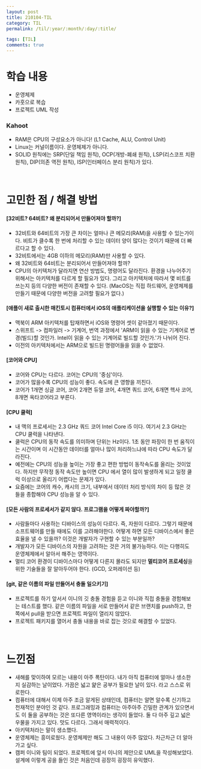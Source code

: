 ```yaml
---
layout: post
title: 210104-TIL
category: TIL
permalink: /til/:year/:month/:day/:title/

tags: [TIL]
comments: true
---
```


# 학습 내용
- 운영체제
- 카훗으로 복습
- 프로젝트 UML 작성

### Kahoot
- RAM은 CPU의 구성요소가 아니다! (L1 Cache, ALU, Control Unit)     
- Linux는 커널이름이다. 운영체제가 아니다.
- SOLID 원칙에는 SRP(단일 책임 원칙), OCP(개방-폐쇄 원칙), LSP(리스코프 치환 원칙), DIP(의존 역전 원칙), ISP(인터페이스  분리 원칙)가 있다.

<br>

# 고민한 점 / 해결 방법
#### [32비트?  64비트? 왜 분리되어서 만들어져야 할까?]
- 32비트와 64비트의 가장 큰 차이는 얼마나 큰 메모리(RAM)을 사용할 수 있는가이다. 비트가 클수록 한 번에 처리할 수 있는 데이터 양이 많다는 것이기 때문에 더 빠르다고 할 수 있다.
- 32비트에서는 4GB 이하의 메모리(RAM)만 사용할 수 있다.
- 왜 32비트와 64비트는 분리되어서  만들어져야 할까?
- CPU의 아키텍처가  달라지면 연산 방법도, 명령어도 달라진다. 환경을 나누어주기 위해서는 아키텍처를 다르게 할 필요가 있다. 그리고 아키텍처에 따라서 몇 비트를 쓰는지 등의 다양한 버전이 존재할 수 있다. (MacOS는 직접 하드웨어, 운영체제를 만들기 때문에 다양한 버전을 고려할 필요가 없다.)


#### [애플이 새로 출시한 매킨토시 컴퓨터에서 iOS의 애플리케이션을 실행할 수 있는 이유?]
- 맥북이 ARM 아키텍처를 탑재하면서 iOS와 명령어 셋이 같아졌기 때문이다.
- 스위프트 -> 컴파일러 -> 기계어,  번역 과정에서 'ARM이 읽을 수 있는 기계어로 변경(빌드)할 것인가. Intel이 읽을 수 있는 기계어로 빌드할 것인가.'가 나뉘어 진다.
- 이전의 아키텍처에서는 ARM으로 빌드된 명령어들을 읽을 수 없었다.

#### [코어와 CPU]
- 코어와 CPU는 다르다. 코어는 CPU의 '중심'이다.
- 코어가 많을수록 CPU의 성능이 좋다. 속도에 큰 영향을 끼친다.
- 코어가 1개면 싱글 코어, 코어 2개면 듀얼 코어, 4개면 쿼드 코어, 6개면 헥사 코어, 8개면 옥타코어라고 부른다.

#### [CPU 쿨럭]
- 내 맥의 프로세서는 2.3 GHz 쿼드 코어 Intel Core i5 이다. 여기서 2.3 GHz는 CPU 쿨럭을 나타낸다.
- 쿨럭은 CPU의 동작 속도를 의미하며 단위는 Hz이다. 1초  동안 파장이 한 번 움직이는 시간이며 이 시간동안  데이터를  얼마나 많이 처리하느냐에  따라 CPU 속도가 달라진다.
- 예전에는 CPU의 성능을 높이는 가장 좋고 편한 방법이 동작속도를 올리는 것이었다. 하지만 무작정  동작 속도만 높이면 CPU 에서 열이 많이 발생하게 되고 일정  쿨럭 이상으로 올리기 어렵다는 문제가 있다.
- 요즘에는 코어의  캐수, 캐시의 크기, 내부에서 데이터 처리 방식의  차이 등 많은 것들을 종합해야 CPU 성능을 알 수 있다.

#### [모든 사람의 프로세서가 같지 않다. 프로그램을 어떻게 짜야할까?]
- 사람들마다 사용하는 디바이스의 성능이 다르다. 즉, 자원이 다르다. 그렇기 때문에 소프트웨어를 만들 때에도 이를 고려해야한다. 어떻게 하면 모든 디바이스에서 좋은 효율을 낼 수 있을까? 이것은 개발자가 구현할 수 있는 부분일까?
- 개발자가 모든 디바이스의 자원을 고려하는 것은 거의 불가능하다. 이는 다행히도 운영체제에서 알아서 해주는 영역이다.
- 멀티 코어 환경이 디바이스마다 어떻게 다른지 몰라도 되지만 **멀티코어 프로세싱**을 위한 기술들을 잘 알아두어야 한다. (GCD, 오퍼레이션 등)

#### [git, 같은 이름의 파일 만들어서 충돌 일으키기]
- 프로젝트를 하기 앞서서 이니의 깃 충돌 경험을 듣고 이니와 직접 충돌을 경험해보는 테스트를 했다. 같은 이름의 파일을 서로 만들어서 같은 브랜치를 push하고, 한쪽에서 pull을 받으면 프로젝트 파일이 열리지 않았다.
- 프로젝트 패키지를 열어서 충돌 내용을 바로 잡는 것으로 해결할 수 있었다.


<br>

# 느낀점
- 새해를 맞이하여 모르는 내용이 아주 폭탄이다. 내가 아직 컴퓨터에 얼마나 생소한지 실감하는 날이었다. 가끔은 넓고 얉은 공부가 필요한 날이 있다. 라고 스스로 위로한다.
- 컴퓨터에 대해서 이제 아주 조금 알게된 상태인데, 컴퓨터는 알면 알수록 신기하고 천재적인 분야인 것 같다. 프로그래밍과 컴퓨터는 아주아주 긴밀한 관계가 있으면서도 이 둘을 공부하는 것은 또다른 영역이라는 생각이 들었다. 둘 다 아주 깊고 넓은 우물을 가지고 있다. 맛도 다르다. 그래서 매력적이다.
- 아키텍처라는 말이 생소했다.
- 운영체제는 흥미로웠다. 운영체제만 해도 그 내용이 아주 많았다. 차근차근 더 알아가고 싶다.
- 캠퍼 이니와 팀이 되었다. 프로젝트에 앞서 이니의 제안으로 UML을 작성해보았다. 설계에 이렇게 공을 들인 것은 처음인데 굉장히 굉장히 유익했다.
